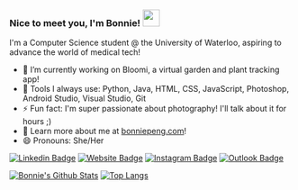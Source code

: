 ### Nice to meet you, I'm Bonnie! <img src="https://raw.githubusercontent.com/MartinHeinz/MartinHeinz/master/wave.gif" width="30px">

I'm a Computer Science student @ the University of Waterloo, aspiring to advance the world of medical tech!

- 🌱 I’m currently working on Bloomi, a virtual garden and plant tracking app!
- 💬 Tools I always use: Python, Java, HTML, CSS, JavaScript, Photoshop, Android Studio, Visual Studio, Git
- ⚡ Fun fact: I'm super passionate about photography! I'll talk about it for hours ;)
- 👯 Learn more about me at [bonniepeng.com](https://bonniepeng.com/)!
- 😄 Pronouns: She/Her

[![Linkedin Badge](https://img.shields.io/badge/-@bonniepeng-blue?style=flat&logo=Linkedin&logoColor=white&link=https://www.linkedin.com/in/bonniepeng/)](https://www.linkedin.com/in/bonniepeng/)
[![Website Badge](https://img.shields.io/badge/-www.bonniepeng.com-47CCCC?style=flat&logo=Google-Chrome&logoColor=white&link=https://bonniepeng.com)](https://bonniepeng.com)
[![Instagram Badge](https://img.shields.io/badge/-@bonniepeng_-purple?style=flat&logo=instagram&logoColor=white&link=https://instagram.com/bonniepeng_/)](https://instagram.com/bonniepeng_)
[![Outlook Badge](https://img.shields.io/badge/-bonnie.peng-0078D4?style=flat&logo=Microsoft-Outlook&logoColor=white&link=mailto:bonnie.peng@uwaterloo.ca)](mailto:bonnie.peng@uwaterloo.ca)

[![Bonnie's Github Stats](https://github-readme-stats.vercel.app/api?username=bonniepeng2002&hide=contribs,issues&?count_private=true&show_icons=true&theme=dracula)](https://github.com/anuraghazra/github-readme-stats)
[![Top Langs](https://github-readme-stats.vercel.app/api/top-langs/?username=bonniepeng2002&layout=compact&theme=dracula)](https://github.com/anuraghazra/github-readme-stats)


<!--
**bonniepeng2002/bonniepeng2002** is a ✨ _special_ ✨ repository because its `README.md` (this file) appears on your GitHub profile.

Here are some ideas to get you started:

- 🔭 I’m currently working on ...
- 👯 I’m looking to collaborate on ...
- 🤔 I’m looking for help with ...
-->
